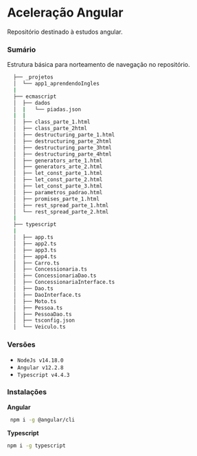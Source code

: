 # Aceleração Angular
Repositório destinado à estudos angular.

### Sumário
Estrutura básica para norteamento de navegação no repositório.

```bash  
  ├── _projetos
  │  └── app1_aprendendoIngles
  |
  ├── ecmascript
  │  ├── dados
  │  |   └── piadas.json
  |  |
  │  ├── class_parte_1.html
  │  ├── class_parte_2html
  │  ├── destructuring_parte_1.html
  │  ├── destructuring_parte_2html
  │  ├── destructuring_parte_3html
  │  ├── destructuring_parte_4html
  │  ├── generators_arte_1.html
  │  ├── generators_arte_2.html
  │  ├── let_const_parte_1.html
  │  ├── let_const_parte_2.html
  │  ├── let_const_parte_3.html
  │  ├── parametros_padrao.html
  │  ├── promises_parte_1.html
  │  ├── rest_spread_parte_1.html
  │  └── rest_spread_parte_2.html
  |
  ├── typescript
  |  
  │  ├── app.ts
  │  ├── app2.ts
  │  ├── app3.ts
  │  ├── app4.ts
  │  ├── Carro.ts
  │  ├── Concessionaria.ts
  │  ├── ConcessionariaDao.ts
  │  ├── ConcessionariaInterface.ts
  │  ├── Dao.ts
  │  ├── DaoInterface.ts
  │  ├── Moto.ts
  │  ├── Pessoa.ts
  │  ├── PessoaDao.ts
  │  ├── tsconfig.json
  │  └── Veiculo.ts
```

### Versões
- `NodeJs v14.18.0` 
- `Angular v12.2.8`
- `Typescript v4.4.3`


### Instalações
**Angular**
```bash 
 npm i -g @angular/cli
```

**Typescript**
```bash
npm i -g typescript 
```

